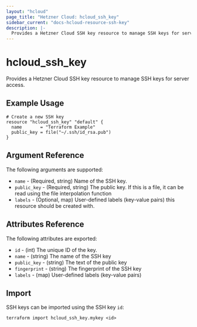 ```yaml
---
layout: "hcloud"
page_title: "Hetzner Cloud: hcloud_ssh_key"
sidebar_current: "docs-hcloud-resource-ssh-key"
description: |-
  Provides a Hetzner Cloud SSH key resource to manage SSH keys for server access.
---
```


# hcloud_ssh_key

Provides a Hetzner Cloud SSH key resource to manage SSH keys for server access.

## Example Usage

```hcl
# Create a new SSH key
resource "hcloud_ssh_key" "default" {
  name       = "Terraform Example"
  public_key = file("~/.ssh/id_rsa.pub")
}
```

## Argument Reference

The following arguments are supported:

- `name` - (Required, string) Name of the SSH key.
- `public_key` - (Required, string) The public key. If this is a file, it can be read using the file interpolation function
- `labels` - (Optional, map) User-defined labels (key-value pairs) this resource should be created with.

## Attributes Reference

The following attributes are exported:

- `id` - (int) The unique ID of the key.
- `name` - (string) The name of the SSH key
- `public_key` - (string) The text of the public key
- `fingerprint` - (string) The fingerprint of the SSH key
- `labels` - (map) User-defined labels (key-value pairs)

## Import

SSH keys can be imported using the SSH key `id`:

```
terraform import hcloud_ssh_key.mykey <id>
```
